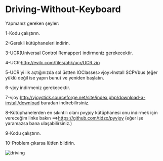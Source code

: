 # Driving-Without-Keyboard
Yapmanız gereken şeyler:

1-Kodu çalıştırın.

2-Gerekli kütüphaneleri indirin.

3-UCR(Universal Control Remapper) indirmeniz gerekecektir.

4-UCR:http://evilc.com/files/ahk/ucr/UCR.zip 

5-UCR'yi ilk açtığınızda sol üstten IOClasses>vjoy>Install SCPVbus (eğer yüklü değil ise yapın bunu) ve yeniden başlatın.

6-vjoy indirmeniz gerekecektir.

7-vjoy:http://vjoystick.sourceforge.net/site/index.php/download-a-install/download buradan indirebilirsiniz.

8-Kütüphanelerden en sıkıntılı olanı pvyjoy kütüphanesi onu indirmek için vereceğim linke bakın     ==>https://github.com/tidzo/pyvjoy (eğer işe yaramazsa bana ulaşabilirsiniz.)

9-Kodu çalıştırın. 

10-Problem çıkarsa lütfen bildirin.

![driving](https://user-images.githubusercontent.com/77537079/124906372-aac2c100-dfef-11eb-8d85-73751ef75872.jpg)
